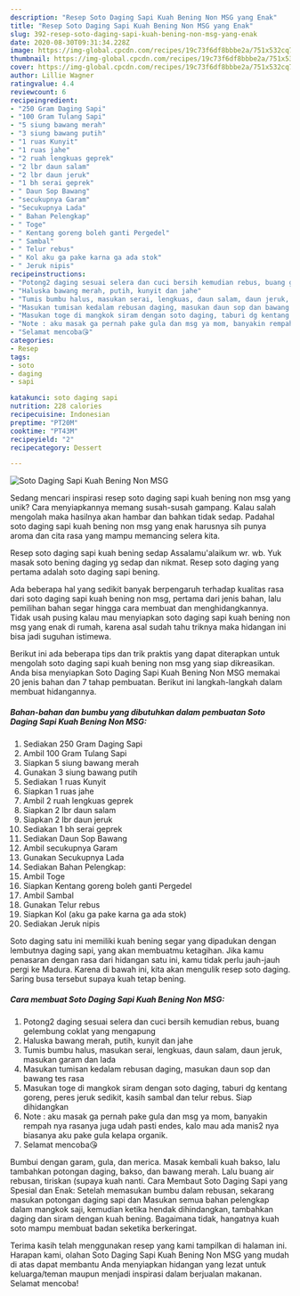 ```yaml
---
description: "Resep Soto Daging Sapi Kuah Bening Non MSG yang Enak"
title: "Resep Soto Daging Sapi Kuah Bening Non MSG yang Enak"
slug: 392-resep-soto-daging-sapi-kuah-bening-non-msg-yang-enak
date: 2020-08-30T09:31:34.228Z
image: https://img-global.cpcdn.com/recipes/19c73f6df8bbbe2a/751x532cq70/soto-daging-sapi-kuah-bening-non-msg-foto-resep-utama.jpg
thumbnail: https://img-global.cpcdn.com/recipes/19c73f6df8bbbe2a/751x532cq70/soto-daging-sapi-kuah-bening-non-msg-foto-resep-utama.jpg
cover: https://img-global.cpcdn.com/recipes/19c73f6df8bbbe2a/751x532cq70/soto-daging-sapi-kuah-bening-non-msg-foto-resep-utama.jpg
author: Lillie Wagner
ratingvalue: 4.4
reviewcount: 6
recipeingredient:
- "250 Gram Daging Sapi"
- "100 Gram Tulang Sapi"
- "5 siung bawang merah"
- "3 siung bawang putih"
- "1 ruas Kunyit"
- "1 ruas jahe"
- "2 ruah lengkuas geprek"
- "2 lbr daun salam"
- "2 lbr daun jeruk"
- "1 bh serai geprek"
- " Daun Sop Bawang"
- "secukupnya Garam"
- "Secukupnya Lada"
- " Bahan Pelengkap"
- " Toge"
- " Kentang goreng boleh ganti Pergedel"
- " Sambal"
- " Telur rebus"
- " Kol aku ga pake karna ga ada stok"
- " Jeruk nipis"
recipeinstructions:
- "Potong2 daging sesuai selera dan cuci bersih kemudian rebus, buang gelembung coklat yang mengapung"
- "Haluska bawang merah, putih, kunyit dan jahe"
- "Tumis bumbu halus, masukan serai, lengkuas, daun salam, daun jeruk, masukan garam dan lada"
- "Masukan tumisan kedalam rebusan daging, masukan daun sop dan bawang tes rasa"
- "Masukan toge di mangkok siram dengan soto daging, taburi dg kentang goreng, peres jeruk sedikit, kasih sambal dan telur rebus. Siap dihidangkan"
- "Note : aku masak ga pernah pake gula dan msg ya mom, banyakin rempah nya rasanya juga udah pasti endes, kalo mau ada manis2 nya biasanya aku pake gula kelapa organik."
- "Selamat mencoba😘"
categories:
- Resep
tags:
- soto
- daging
- sapi

katakunci: soto daging sapi 
nutrition: 228 calories
recipecuisine: Indonesian
preptime: "PT20M"
cooktime: "PT43M"
recipeyield: "2"
recipecategory: Dessert

---
```



![Soto Daging Sapi Kuah Bening Non MSG](https://img-global.cpcdn.com/recipes/19c73f6df8bbbe2a/751x532cq70/soto-daging-sapi-kuah-bening-non-msg-foto-resep-utama.jpg)

Sedang mencari inspirasi resep soto daging sapi kuah bening non msg yang unik? Cara menyiapkannya memang susah-susah gampang. Kalau salah mengolah maka hasilnya akan hambar dan bahkan tidak sedap. Padahal soto daging sapi kuah bening non msg yang enak harusnya sih punya aroma dan cita rasa yang mampu memancing selera kita.

Resep soto daging sapi kuah bening sedap Assalamu&#39;alaikum wr. wb. Yuk masak soto bening daging yg sedap dan nikmat. Resep soto daging yang pertama adalah soto daging sapi bening.

Ada beberapa hal yang sedikit banyak berpengaruh terhadap kualitas rasa dari soto daging sapi kuah bening non msg, pertama dari jenis bahan, lalu pemilihan bahan segar hingga cara membuat dan menghidangkannya. Tidak usah pusing kalau mau menyiapkan soto daging sapi kuah bening non msg yang enak di rumah, karena asal sudah tahu triknya maka hidangan ini bisa jadi suguhan istimewa.


Berikut ini ada beberapa tips dan trik praktis yang dapat diterapkan untuk mengolah soto daging sapi kuah bening non msg yang siap dikreasikan. Anda bisa menyiapkan Soto Daging Sapi Kuah Bening Non MSG memakai 20 jenis bahan dan 7 tahap pembuatan. Berikut ini langkah-langkah dalam membuat hidangannya.

<!--inarticleads1-->

##### Bahan-bahan dan bumbu yang dibutuhkan dalam pembuatan Soto Daging Sapi Kuah Bening Non MSG:

1. Sediakan 250 Gram Daging Sapi
1. Ambil 100 Gram Tulang Sapi
1. Siapkan 5 siung bawang merah
1. Gunakan 3 siung bawang putih
1. Sediakan 1 ruas Kunyit
1. Siapkan 1 ruas jahe
1. Ambil 2 ruah lengkuas geprek
1. Siapkan 2 lbr daun salam
1. Siapkan 2 lbr daun jeruk
1. Sediakan 1 bh serai geprek
1. Sediakan  Daun Sop Bawang
1. Ambil secukupnya Garam
1. Gunakan Secukupnya Lada
1. Sediakan  Bahan Pelengkap:
1. Ambil  Toge
1. Siapkan  Kentang goreng boleh ganti Pergedel
1. Ambil  Sambal
1. Gunakan  Telur rebus
1. Siapkan  Kol (aku ga pake karna ga ada stok)
1. Sediakan  Jeruk nipis


Soto daging satu ini memiliki kuah bening segar yang dipadukan dengan lembutnya daging sapi, yang akan membuatmu ketagihan. Jika kamu penasaran dengan rasa dari hidangan satu ini, kamu tidak perlu jauh-jauh pergi ke Madura. Karena di bawah ini, kita akan mengulik resep soto daging. Saring busa tersebut supaya kuah tetap bening. 

<!--inarticleads2-->

##### Cara membuat Soto Daging Sapi Kuah Bening Non MSG:

1. Potong2 daging sesuai selera dan cuci bersih kemudian rebus, buang gelembung coklat yang mengapung
1. Haluska bawang merah, putih, kunyit dan jahe
1. Tumis bumbu halus, masukan serai, lengkuas, daun salam, daun jeruk, masukan garam dan lada
1. Masukan tumisan kedalam rebusan daging, masukan daun sop dan bawang tes rasa
1. Masukan toge di mangkok siram dengan soto daging, taburi dg kentang goreng, peres jeruk sedikit, kasih sambal dan telur rebus. Siap dihidangkan
1. Note : aku masak ga pernah pake gula dan msg ya mom, banyakin rempah nya rasanya juga udah pasti endes, kalo mau ada manis2 nya biasanya aku pake gula kelapa organik.
1. Selamat mencoba😘


Bumbui dengan garam, gula, dan merica. Masak kembali kuah bakso, lalu tambahkan potongan daging, bakso, dan bawang merah. Lalu buang air rebusan, tiriskan (supaya kuah nanti. Cara Membaut Soto Daging Sapi yang Spesial dan Enak: Setelah memasukan bumbu dalam rebusan, sekarang masukan potongan daging sapi dan Masukan semua bahan pelengkap dalam mangkok saji, kemudian ketika hendak dihindangkan, tambahkan daging dan siram dengan kuah bening. Bagaimana tidak, hangatnya kuah soto mampu membuat badan seketika berkeringat. 

Terima kasih telah menggunakan resep yang kami tampilkan di halaman ini. Harapan kami, olahan Soto Daging Sapi Kuah Bening Non MSG yang mudah di atas dapat membantu Anda menyiapkan hidangan yang lezat untuk keluarga/teman maupun menjadi inspirasi dalam berjualan makanan. Selamat mencoba!
